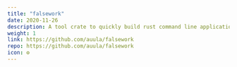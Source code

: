 ```yaml
---
title: "falsework"
date: 2020-11-26
description: A tool crate to quickly build rust command line application.
weight: 1
link: https://github.com/auula/falsework
repo: https://github.com/auula/falsework
icon: ⚙️ 
---
```

